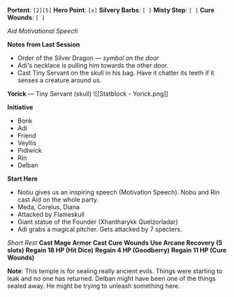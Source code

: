**Portent**: `[2][5]`
**Hero Point**: `[x]`
**Silvery Barbs**: `[ ]`
**Misty Step**: `[ ]`
**Cure Wounds**: `[ ]`

*Aid*
*Motivational Speech*

**Notes from Last Session**
- Order of the Silver Dragon — *symbol on the door*
- Adi's necklace is pulling him towards the other door.
- Cast Tiny Servant on the skull in his bag. Have it chatter its teeth if it senses a creature around us.

**Yorick** — Tiny Servant (skull)
![[Statblock - Yorick.png]]

**Initiative**
- Bonk
- Adi
- Friend
- Veyllis
- Pidlwick
- Rin
- Delban

**Start Here**
- Nobu gives us an inspiring speech (Motivation Speech). Nobu and Rin cast Aid on the whole party.
- Meda, Corelus, Diana
- Attacked by Flameskull
- Giant statue of the Founder (Xhantharykk Quelzorladar)
- Adi grabs a magical pitcher. Gets attacked by 7 specters.

*Short Rest*
**Cast Mage Armor**
**Cast Cure Wounds**
**Use Arcane Recovery (5 slots)**
**Regain 18 HP (Hit Dice)**
**Regain 4 HP (Goodberry)**
**Regain 11 HP (Cure Wounds)**

**Note**: This temple is for sealing really ancient evils. Things were starting to leak and no one has returned. Delban might have been one of the things sealed away. He might be trying to unleash something here.